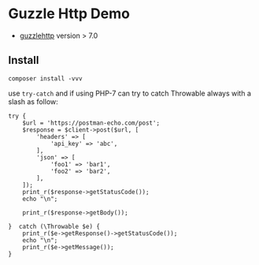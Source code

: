 # Guzzle Http Demo

- [guzzlehttp](https://github.com/guzzlehttp/http) version > 7.0

## Install
```
composer install -vvv
```

use `try-catch` and if using PHP-7 can try to catch Throwable always with a slash as follow:

```
try {
    $url = 'https://postman-echo.com/post';
    $response = $client->post($url, [
        'headers' => [
            'api_key' => 'abc',
        ],
        'json' => [
            'foo1' => 'bar1',
            'foo2' => 'bar2',
        ],
    ]);
    print_r($response->getStatusCode());
    echo "\n";

    print_r($response->getBody());

}  catch (\Throwable $e) {
    print_r($e->getResponse()->getStatusCode());
    echo "\n";
    print_r($e->getMessage());
}
```

